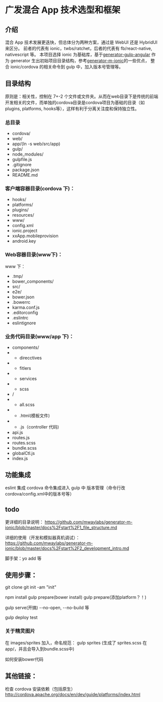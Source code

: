 # 广发混合 App 技术选型和框架

## 介绍
混合 App 技术发展更迭快，但总体分为两种方案，通过是 WebUI 还是 HybridUI 来区分。 前者的代表有 ionic，twbs/ratchet，后者的代表有 fb/react-native, nativescript 等。 本项目选择 ionic 为基础库，基于[generator-gulp-angular](https://github.com/Swiip/generator-gulp-angular) 作为 generator 生出初始项目目录结构，参考[generator-m-ionic](https://github.com/mwaylabs/generator-m-ionic)的一些优点， 整合 ionic/cordova 的相关命令到 gulp 中，加入版本号管理等。

## 目录结构
原则是：相关性，控制在 7+-2 个文件或文件夹。从而在web目录下是传统的前端开发相关的文件，而单独的cordova目录是cordova项目为基础的目录（如plugins, platforms, hooks等），这样有利于分离关注度和保持独立性。

### 总目录
- cordova/
- web/
- app/(ln -s web/src/app)
- gulp/
- node_modules/
- gulpfile.js
- .gitignore
- package.json
- README.md

### 客户端容器目录(cordova 下)：
- hooks/
- platforms/
- plugins/
- resources/
- www/
- config.xml
- ionic.project
- xxApp.mobileprovision
- android.key

### Web容器目录(www下)：
www 下：
- .tmp/
- bower_components/
- src/
- e2e/
- bower.json
- .bowerrc
- karma.conf.js
- .editorconfig
- .eslintrc
- eslintignore

### 业务代码目录(www/app 下)：
- components/
- - direcctives
- - fitlers
- - services
- - scss
- <module>/
- - all.scss
- - <view>.html(模板文件)
- - <view>.js（controller 代码)
- api.js
- routes.js
- routes.scss
- bundle.scss
- globalCtl.js
- index.js

## 功能集成
eslint 集成
cordova 命令集成进入 gulp 中
版本管理（命令行改cordova/config.xml中的版本号等）


## todo
更详细的目录说明： https://github.com/mwaylabs/generator-m-ionic/blob/master/docs%2Fstart%2F1_file_structure.md

详细的使用（开发和模拟器真机调试）：https://github.com/mwaylabs/generator-m-ionic/blob/master/docs%2Fstart%2F2_development_intro.md

脚手架：yo add <biz> <view> <ctrl>等

## 使用步骤：
git clone
git init -am "init"

npm install
gulp prepare(bower install)
gulp prepare(添加platform？！)

gulp serve(开搞) --no-open, --no-build 等

gulp deploy test


### 关于精灵图片
在 images/sprites 加入，命名规范：
gulp sprites (生成了 sprites.scss 在 app/，并且会导入到bundle.scss中)

如何安装bower代码

## 其他链接：
检查 cordova 安装依赖（包括原生）
http://cordova.apache.org/docs/en/dev/guide/platforms/index.html

